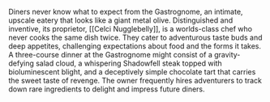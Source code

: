 Diners never know what to expect from the Gastrognome, an intimate, upscale eatery that looks like a giant metal olive. Distinguished and inventive, its proprietor, [[Celci Nugglebelly]], is a worlds-class chef who never cooks the same dish twice. They cater to adventurous taste buds and deep appetites, challenging expectations about food and the forms it takes. A three-course dinner at the Gastrognome might consist of a gravity-defying salad cloud, a whispering Shadowfell steak topped with bioluminescent blight, and a deceptively simple chocolate tart that carries the sweet taste of revenge. The owner frequently hires adventurers to track down rare ingredients to delight and impress future diners.